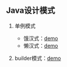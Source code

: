 ## Java设计模式

1. 单例模式
    - 饿汉式：[demo](../../../java/com/sonic/gof23/singleton/SingletonEH.java)
    - 懒汉式：[demo](../../../java/com/sonic/gof23/singleton/SynchronizedSingleton.java)

2. builder模式：[demo](../../../java/com/sonic/gof23/builder/DeveloperTest.java)
